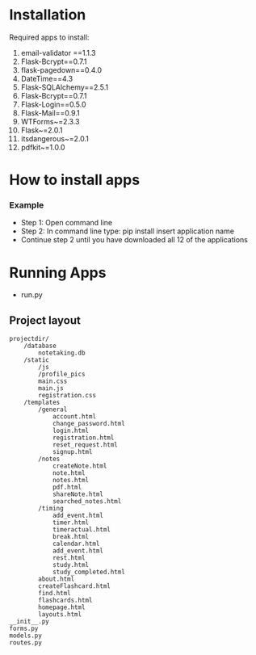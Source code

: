 # Installation

Required apps to install:

1. email-validator ==1.1.3
2. Flask-Bcrypt==0.7.1
3. flask-pagedown==0.4.0
4. DateTime==4.3
5. Flask-SQLAlchemy==2.5.1
6. Flask-Bcrypt==0.7.1
7. Flask-Login==0.5.0
8. Flask-Mail==0.9.1
9. WTForms~=2.3.3
10. Flask~=2.0.1
11. itsdangerous~=2.0.1
12. pdfkit~=1.0.0

# How to install apps

### Example

* Step 1: Open command line
* Step 2: In command line type: pip install insert application name
* Continue step 2 until you have downloaded all 12 of the applications

# Running Apps

* run.py

## Project layout

    projectdir/
        /database
            notetaking.db
        /static
            /js
            /profile_pics
            main.css
            main.js
            registration.css
        /templates
            /general
                account.html
                change_password.html
                login.html
                registration.html
                reset_request.html 
                signup.html
            /notes
                createNote.html
                note.html
                notes.html
                pdf.html
                shareNote.html
                searched_notes.html
            /timing 
                add_event.html
                timer.html
                timeractual.html
                break.html 
                calendar.html
                add_event.html
                rest.html
                study.html
                study_completed.html
            about.html
            createFlashcard.html
            find.html
            flashcards.html
            homepage.html
            layouts.html
    __init__.py
    forms.py
    models.py
    routes.py